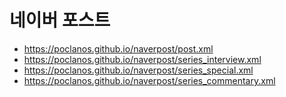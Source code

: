 # 네이버 포스트
- https://poclanos.github.io/naverpost/post.xml
- https://poclanos.github.io/naverpost/series_interview.xml
- https://poclanos.github.io/naverpost/series_special.xml
- https://poclanos.github.io/naverpost/series_commentary.xml
